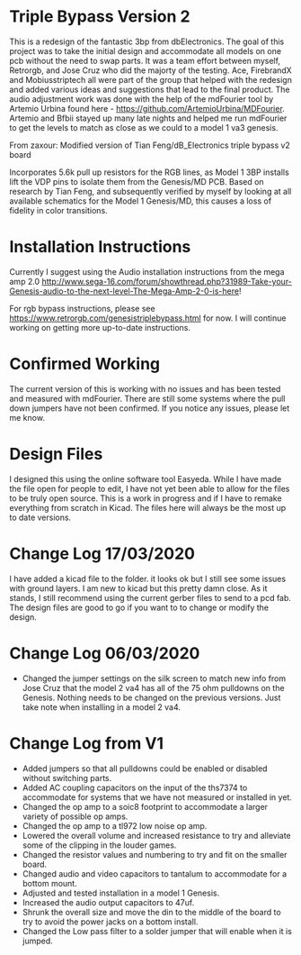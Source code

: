 # Triple Bypass Version 2
This is a redesign of the fantastic 3bp from dbElectronics.  The goal of this project was to take the initial design and accommodate all models on one pcb without the need to swap parts. It was a team effort between myself, Retrorgb, and Jose Cruz who did the majorty of the testing. Ace, FirebrandX and Mobiusstriptech all were part of the group that helped with the redesign and added various ideas and suggestions that lead to the final product.  The audio adjustment work was done with the help of the mdFourier tool by Artemio Urbina found here - 
https://github.com/ArtemioUrbina/MDFourier.  Artemio and Bfbii stayed up many late nights and helped me run mdFourier to get the levels to match as close as we could to a model 1 va3 genesis.

From zaxour:
Modified version of Tian Feng/dB_Electronics triple bypass v2 board

Incorporates 5.6k pull up resistors for the RGB lines, as Model 1 3BP installs lift the VDP pins to isolate them from the Genesis/MD PCB. Based on research by Tian Feng, and subsequently verified by myself by looking at all available schematics for the Model 1 Genesis/MD, this causes a loss of fidelity in color transitions.

# Installation Instructions

Currently I suggest using the Audio installation instructions from the mega amp 2.0
http://www.sega-16.com/forum/showthread.php?31989-Take-your-Genesis-audio-to-the-next-level-The-Mega-Amp-2-0-is-here!

For rgb bypass instructions, please see https://www.retrorgb.com/genesistriplebypass.html for now. I will continue working on getting more up-to-date instructions.



# Confirmed Working
The current version of this is working with no issues and has been tested and measured with mdFourier. There are still some systems where the pull down jumpers have not been confirmed.  If you notice any issues, please let me know.
# Design Files
I designed this using the online software tool Easyeda. While I have made the file open for people to edit, I have not yet been able to allow for the files to be truly open source.  This is a work in progress and if I have to remake everything from scratch in Kicad. The files here will always be the most up to date versions. 
# Change Log 17/03/2020
I have added a kicad file to the folder.  it looks ok but I still see some issues with ground layers.  I am new to kicad but this pretty damn close.  As it stands, I still recommend using the current gerber files to send to a pcd fab.  The design files are good to go if you want to to change or modify the design.  
# Change Log 06/03/2020
- Changed the jumper settings on the silk screen to match new info from Jose Cruz that the model 2 va4 has all of the 75 ohm pulldowns on the Genesis. Nothing needs to be changed on the previous versions.  Just take note when installing in a model 2 va4.
# Change Log from V1
 - Added jumpers so that all pulldowns could be enabled or disabled without switching parts.
 - Added AC coupling capacitors on the input of the ths7374 to accommodate for systems that we have not measured or installed in yet.
 - Changed the op amp to a soic8 footprint to accommodate a larger variety of possible op amps.
 - Changed the op amp to a tl972 low noise op amp.
 - Lowered the overall volume and increased resistance to try and alleviate some of the clipping in the louder games.
 - Changed the resistor values and numbering to try and fit on the smaller board.
 - Changed audio and video capacitors to tantalum to accommodate for a bottom mount. 
 - Adjusted and tested installation in a model 1 Genesis. 
 - Increased the audio output capacitors to 47uf.
 - Shrunk the overall size and move the din to the middle of the board to try to avoid the power jacks on a bottom install. 
 - Changed the Low pass filter to a solder jumper that will enable when it is jumped.


